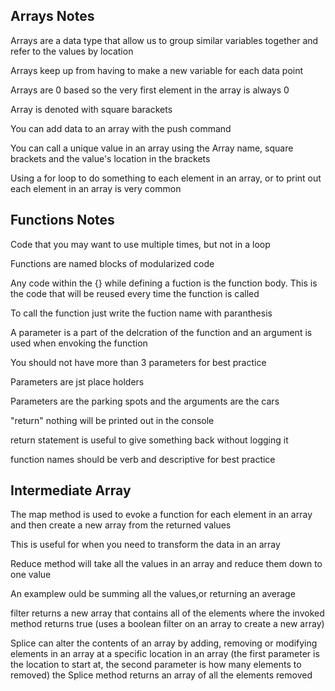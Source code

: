 Arrays Notes
---

Arrays are a data type that allow us to group similar variables together and refer to the values by location

Arrays keep up from having to make a new variable for each data point

Arrays are 0 based so the very first element in the array is always 0

Array is denoted with square barackets

You can add data to an array with the push command

You can call a unique value in an array using the Array name, square brackets and the value's location in the brackets

Using a for loop to do something to each element in an array, or to print out each element in an array is very common


Functions Notes
---

Code that you may want to use multiple times, but not in a loop

Functions are named blocks of modularized code

Any code within the {} while defining a fuction is the function body. This is the code that will be reused every time the function is called

To call the function just write the fuction name with paranthesis

A parameter is a part of the delcration of the function and an argument is used when envoking the function

You should not have more than 3 parameters for best practice

Parameters are jst place holders

Parameters are the parking spots and the arguments are the cars

"return" nothing will be printed out in the console

return statement is useful to give something back without logging it 

function names should be verb and descriptive for best practice


Intermediate Array
---
The map method is used to evoke a function for each element in an array and then create a new array from the returned values

This is useful for when you need to transform the data in an array

Reduce method will take all the values in an array and reduce them down to one value

An examplew ould be summing all the values,or returning an average

filter returns a new array that contains all of the elements where the invoked method returns true (uses a boolean filter on an array to create a new array)

Splice can alter the contents of an array by adding, removing or modifying elements in an array at a specific location in an array (the first parameter is the location to start at, the second parameter is how many elements to removed) the Splice method returns an array of all the elements removed
